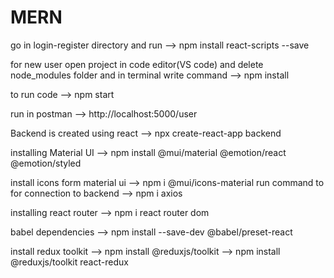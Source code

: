 # MERN


 go in login-register directory and run --> npm install react-scripts --save

for new user open project in code editor(VS code) and delete node_modules folder and in terminal write command --> npm install

to run code --> npm start

run in postman --> http://localhost:5000/user

Backend is created using react --> npx create-react-app backend

installing Material UI --> npm install @mui/material @emotion/react @emotion/styled

install icons form material ui --> npm i @mui/icons-material
run command to for connection to backend --> npm i axios

installing react router --> npm i react router dom

babel dependencies --> npm install --save-dev @babel/preset-react

install redux toolkit --> npm install @reduxjs/toolkit
                      --> npm install @reduxjs/toolkit react-redux
